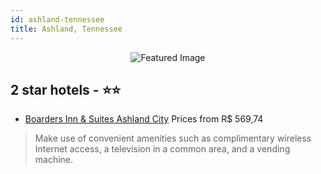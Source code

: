 ```yaml
---
id: ashland-tennessee
title: Ashland, Tennessee
---
```


<center><img src="https://i.travelapi.com/hotels/3000000/2200000/2191700/2191686/304cc8ea_z.jpg" alt="Featured Image" /></center>


##  2 star hotels - ⭐️⭐️

-    [Boarders Inn & Suites Ashland City](https://us.hurb.com/hotels/ashland/boarders-inn-suites-ashland-city-JNP-JP842930?cmp=18055) Prices from R$ 569,74
   > Make use of convenient amenities such as complimentary wireless Internet access, a television in a common area, and a vending machine.
